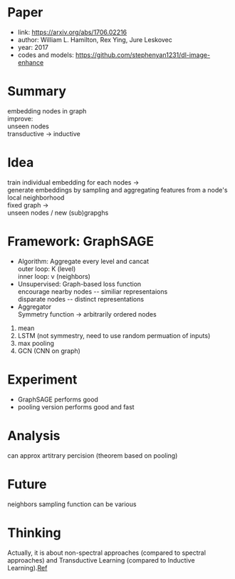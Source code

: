 # Paper
* link: https://arxiv.org/abs/1706.02216
* author: William L. Hamilton, Rex Ying, Jure Leskovec
* year: 2017
* codes and models: https://github.com/stephenyan1231/dl-image-enhance

# Summary  
embedding nodes in graph  
improve:  
unseen nodes  
transductive -> inductive  

# Idea
train individual embedding for each nodes ->  
generate embeddings by sampling and aggregating features from a node's local neighborhood  
fixed graph ->  
unseen nodes / new (sub)grapghs  

# Framework: GraphSAGE  
* Algorithm: Aggregate every level and cancat  
outer loop: K (level)  
inner loop: v (neighbors)  
* Unsupervised: Graph-based loss function    
encourage nearby nodes -- similiar representaions  
disparate nodes -- distinct representations  
* Aggregator  
Symmetry function -> arbitrarily ordered nodes  
1. mean  
2. LSTM (not symmestry, need to use random permuation of inputs)  
3. max pooling  
4. GCN (CNN on graph)  

# Experiment    
* GraphSAGE performs good  
* pooling version performs good and fast  

# Analysis  
can approx artitrary percision (theorem based on pooling)    

# Future  
neighbors sampling function can be various  

# Thinking
Actually, it is about non-spectral approaches (compared to spectral approaches) and Transductive Learning (compared to Inductive Learning).[Ref](https://www.jianshu.com/p/f19454dc0b69)  

